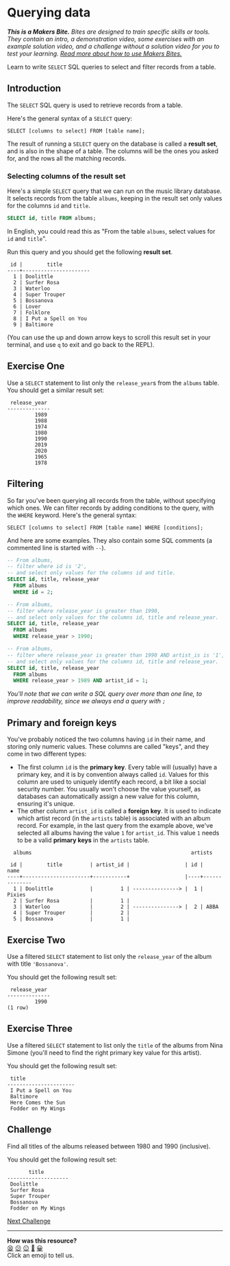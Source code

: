 # Querying data

_**This is a Makers Bite.** Bites are designed to train specific skills or
tools. They contain an intro, a demonstration video, some exercises with an
example solution video, and a challenge without a solution video for you to test
your learning. [Read more about how to use Makers
Bites.](https://github.com/makersacademy/course/blob/main/labels/bites.md)_

Learn to write `SELECT` SQL queries to select and filter records from a table.

## Introduction

The `SELECT` SQL query is used to retrieve records from a table.

Here's the general syntax of a `SELECT` query:

```
SELECT [columns to select] FROM [table name];
```

The result of running a `SELECT` query on the database is called a **result set**, and is also in the shape of a table. The columns will be the ones you asked for, and the rows all the matching records.

### Selecting columns of the result set

Here's a simple `SELECT` query that we can run on the music library database. It selects records from the table `albums`, keeping in the result set only values for the columns `id` and `title`. 

```sql
SELECT id, title FROM albums;
```

In English, you could read this as "From the table `albums`, select values for `id` and `title`".

Run this query and you should get the following **result set**.

```
 id |        title         
----+----------------------
  1 | Doolittle
  2 | Surfer Rosa
  3 | Waterloo
  4 | Super Trouper
  5 | Bossanova
  6 | Lover
  7 | Folklore
  8 | I Put a Spell on You
  9 | Baltimore
```

(You can use the up and down arrow keys to scroll this result set in your terminal, and use `q` to exit and go back to the REPL).

## Exercise One

Use a `SELECT` statement to list only the `release_year`s from the `albums` table. You should get a similar result set:

```
 release_year 
--------------
         1989
         1988
         1974
         1980
         1990
         2019
         2020
         1965
         1978
```

## Filtering

So far you've been querying all records from the table, without specifying which ones. We can filter records by adding conditions to the query, with the `WHERE` keyword. Here's the general syntax:

```
SELECT [columns to select] FROM [table name] WHERE [conditions];
```

And here are some examples. They also contain some SQL comments (a commented line is started with `--`).

```sql
-- From albums,
-- filter where id is '2',
-- and select only values for the columns id and title.
SELECT id, title, release_year
  FROM albums
  WHERE id = 2;

-- From albums,
-- filter where release_year is greater than 1990,
-- and select only values for the columns id, title and release_year.
SELECT id, title, release_year
  FROM albums
  WHERE release_year > 1990;

-- From albums,
-- filter where release_year is greater than 1990 AND artist_is is '1',
-- and select only values for the columns id, title and release_year.
SELECT id, title, release_year
  FROM albums
  WHERE release_year > 1989 AND artist_id = 1;
```

*You'll note that we can write a SQL query over more than one line, to improve readability, since we always end a query with `;`*

## Primary and foreign keys

You've probably noticed the two columns having `id` in their name, and storing only numeric values. These columns are called "keys", and they come in two different types:
  * The first column `id` is the **primary key**. Every table will (usually) have a primary key, and it is by convention always called `id`. Values for this column are used to uniquely identify each record, a bit like a social security number. You usually won't choose the value yourself, as databases can automatically assign a new value for this column, ensuring it's unique.
  * The other column `artist_id` is called a **foreign key**. It is used to indicate which artist record (in the `artists` table) is associated with an album record. For example, in the last query from the example above, we've selected all albums having the value `1` for `artist_id`. This value `1` needs to be a valid **primary keys** in the `artists` table.

```
  albums                                                    artists

 id |        title         | artist_id |                  | id |     name     
----+----------------------+-----------+                  |----+--------------
  1 | Doolittle            |         1 | ---------------> |  1 | Pixies
  2 | Surfer Rosa          |         1 |                  
  3 | Waterloo             |         2 | ---------------> |  2 | ABBA
  4 | Super Trouper        |         2 |                  
  5 | Bossanova            |         1 |                                
```

## Exercise Two

Use a filtered `SELECT` statement to list only the `release_year` of the album with title `'Bossanova'`.

You should get the following result set:

```
 release_year 
--------------
         1990
(1 row)
```

## Exercise Three

Use a filtered `SELECT` statement to list only the `title` of the albums from Nina Simone (you'll need to find the right primary key value for this artist).

You should get the following result set:

```
 title         
----------------------
 I Put a Spell on You
 Baltimore
 Here Comes the Sun
 Fodder on My Wings
```

## Challenge

Find all titles of the albums released between 1980 and 1990 (inclusive).

You should get the following result set:

```
       title        
--------------------
 Doolittle
 Surfer Rosa
 Super Trouper
 Bossanova
 Fodder on My Wings
```

[Next Challenge](04_updating_and_deleting_date.md)

<!-- BEGIN GENERATED SECTION DO NOT EDIT -->

---

**How was this resource?**  
[😫](https://airtable.com/shrUJ3t7KLMqVRFKR?prefill_Repository=makersacademy/databases&prefill_File=sql_bites/03_querying_data.md&prefill_Sentiment=😫) [😕](https://airtable.com/shrUJ3t7KLMqVRFKR?prefill_Repository=makersacademy/databases&prefill_File=sql_bites/03_querying_data.md&prefill_Sentiment=😕) [😐](https://airtable.com/shrUJ3t7KLMqVRFKR?prefill_Repository=makersacademy/databases&prefill_File=sql_bites/03_querying_data.md&prefill_Sentiment=😐) [🙂](https://airtable.com/shrUJ3t7KLMqVRFKR?prefill_Repository=makersacademy/databases&prefill_File=sql_bites/03_querying_data.md&prefill_Sentiment=🙂) [😀](https://airtable.com/shrUJ3t7KLMqVRFKR?prefill_Repository=makersacademy/databases&prefill_File=sql_bites/03_querying_data.md&prefill_Sentiment=😀)  
Click an emoji to tell us.

<!-- END GENERATED SECTION DO NOT EDIT -->
